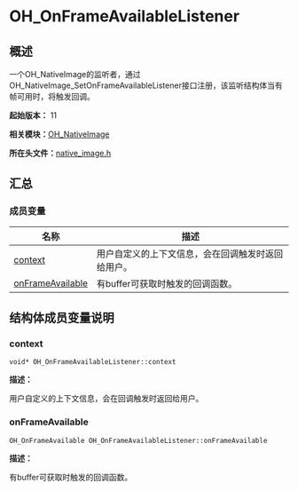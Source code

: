 # OH_OnFrameAvailableListener


## 概述

一个OH_NativeImage的监听者，通过OH_NativeImage_SetOnFrameAvailableListener接口注册，该监听结构体当有帧可用时，将触发回调。

**起始版本：** 11

**相关模块：**[OH_NativeImage](_o_h___native_image.md)

**所在头文件：**[native_image.h](native__image_8h.md)

## 汇总


### 成员变量

| 名称 | 描述 |
| -------- | -------- |
| [context](#context) | 用户自定义的上下文信息，会在回调触发时返回给用户。 |
| [onFrameAvailable](#onframeavailable) | 有buffer可获取时触发的回调函数。 |


## 结构体成员变量说明


### context

```
void* OH_OnFrameAvailableListener::context
```

**描述：**

用户自定义的上下文信息，会在回调触发时返回给用户。


### onFrameAvailable

```
OH_OnFrameAvailable OH_OnFrameAvailableListener::onFrameAvailable
```

**描述：**

有buffer可获取时触发的回调函数。
